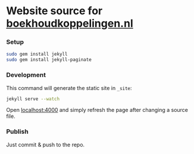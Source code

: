 # Website source for [boekhoudkoppelingen.nl](https://boekhoudkoppelingen.nl)

### Setup

```bash
sudo gem install jekyll
sudo gem install jekyll-paginate
```


### Development
This command will generate the static site in `_site`:

```bash
jekyll serve --watch
```

Open [localhost:4000](https://localhost:4000) and simply refresh the page after changing a source file.

### Publish
Just commit & push to the repo.
